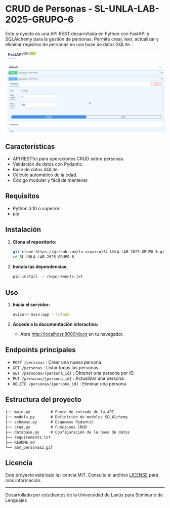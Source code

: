 # CRUD de Personas - SL-UNLA-LAB-2025-GRUPO-6

Este proyecto es una API REST desarrollada en Python con FastAPI y SQLAlchemy para la gestión de personas. Permite crear, leer, actualizar y eliminar registros de personas en una base de datos SQLite.

![Vista previa del CRUD](abm_personas2.gif)

## Características

- API RESTful para operaciones CRUD sobre personas.
- Validación de datos con Pydantic.
- Base de datos SQLite.
- Cálculo automático de la edad.
- Código modular y fácil de mantener.

## Requisitos

- Python 3.10 o superior
- pip

## Instalación

1. **Clona el repositorio:**
   ```sh
   git clone https://github.com/tu-usuario/SL-UNLA-LAB-2025-GRUPO-6.git
   cd SL-UNLA-LAB-2025-GRUPO-6
   ```

2. **Instala las dependencias:**
   ```sh
   pip install -r requirements.txt
   ```

## Uso

1. **Inicia el servidor:**
   ```sh
   uvicorn main:app --reload
   ```

2. **Accede a la documentación interactiva:**
   - Abre [http://localhost:8000/docs](http://localhost:8000/docs) en tu navegador.

## Endpoints principales

- `POST /personas` : Crear una nueva persona.
- `GET /personas` : Listar todas las personas.
- `GET /personas/{persona_id}` : Obtener una persona por ID.
- `PUT /personas/{persona_id}` : Actualizar una persona.
- `DELETE /personas/{persona_id}` : Eliminar una persona.

## Estructura del proyecto

```
├── main.py         # Punto de entrada de la API
├── models.py       # Definición de modelos SQLAlchemy
├── schemas.py      # Esquemas Pydantic
├── crud.py         # Funciones CRUD
├── database.py     # Configuración de la base de datos
├── requirements.txt
├── README.md
└── abm_personas2.gif
```

## Licencia

Este proyecto está bajo la licencia MIT. Consulta el archivo [LICENSE](LICENSE) para más información.

---

Desarrollado por estudiantes de la Universidad de Lanús para Seminario de Lenguajes


